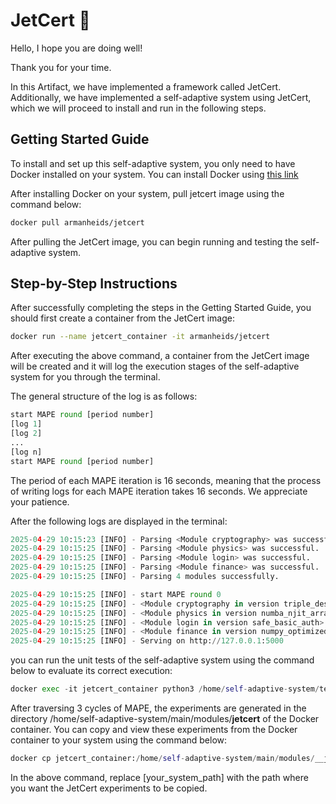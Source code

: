 # JetCert 🚀

Hello, I hope you are doing well!

Thank you for your time.

In this Artifact, we have implemented a framework called JetCert. Additionally, we have implemented a self-adaptive system using JetCert, which we will proceed to install and run in the following steps.

## Getting Started Guide
To install and set up this self-adaptive system, you only need to have Docker installed on your system. You can install Docker using [this link](https://www.docker.com/)

After installing Docker on your system, pull jetcert image using the command below:
```bash
docker pull armanheids/jetcert
```
After pulling the JetCert image, you can begin running and testing the self-adaptive system.


## Step-by-Step Instructions
After successfully completing the steps in the Getting Started Guide, you should first create a container from the JetCert image:
```bash
docker run --name jetcert_container -it armanheids/jetcert
```
After executing the above command, a container from the JetCert image will be created and it will log the execution stages of the self-adaptive system for you through the terminal.

The general structure of the log is as follows:
```python
start MAPE round [period number]
[log 1]
[log 2]
...
[log n]
start MAPE round [period number]
```
The period of each MAPE iteration is 16 seconds, meaning that the process of writing logs for each MAPE iteration takes 16 seconds. We appreciate your patience.

After the following logs are displayed in the terminal:
```python
2025-04-29 10:15:23 [INFO] - Parsing <Module cryptography> was successful.
2025-04-29 10:15:25 [INFO] - Parsing <Module physics> was successful.
2025-04-29 10:15:25 [INFO] - Parsing <Module login> was successful.
2025-04-29 10:15:25 [INFO] - Parsing <Module finance> was successful.
2025-04-29 10:15:25 [INFO] - Parsing 4 modules successfully.

2025-04-29 10:15:25 [INFO] - start MAPE round 0
2025-04-29 10:15:25 [INFO] - <Module cryptography in version triple_des>
2025-04-29 10:15:25 [INFO] - <Module physics in version numba_njit_array_optimized>
2025-04-29 10:15:25 [INFO] - <Module login in version safe_basic_auth>
2025-04-29 10:15:25 [INFO] - <Module finance in version numpy_optimized>
2025-04-29 10:15:25 [INFO] - Serving on http://127.0.0.1:5000
```

you can run the unit tests of the self-adaptive system using the command below to evaluate its correct execution:
```python
docker exec -it jetcert_container python3 /home/self-adaptive-system/tests
```

After traversing 3 cycles of MAPE, the experiments are generated in the directory /home/self-adaptive-system/main/modules/__jetcert__ of the Docker container. You can copy and view these experiments from the Docker container to your system using the command below:
```python
docker cp jetcert_container:/home/self-adaptive-system/main/modules/__jetcert__ [your_system_path]
```
In the above command, replace [your_system_path] with the path where you want the JetCert experiments to be copied.
